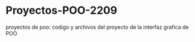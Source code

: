 # Proyectos-POO-2209
proyectos de poo:
codigo y archivos del proyecto de la interfaz grafica de POO
